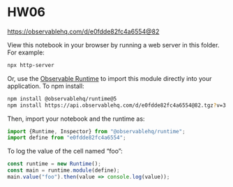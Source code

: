 # HW06

https://observablehq.com/d/e0fdde82fc4a6554@82

View this notebook in your browser by running a web server in this folder. For
example:

~~~sh
npx http-server
~~~

Or, use the [Observable Runtime](https://github.com/observablehq/runtime) to
import this module directly into your application. To npm install:

~~~sh
npm install @observablehq/runtime@5
npm install https://api.observablehq.com/d/e0fdde82fc4a6554@82.tgz?v=3
~~~

Then, import your notebook and the runtime as:

~~~js
import {Runtime, Inspector} from "@observablehq/runtime";
import define from "e0fdde82fc4a6554";
~~~

To log the value of the cell named “foo”:

~~~js
const runtime = new Runtime();
const main = runtime.module(define);
main.value("foo").then(value => console.log(value));
~~~
